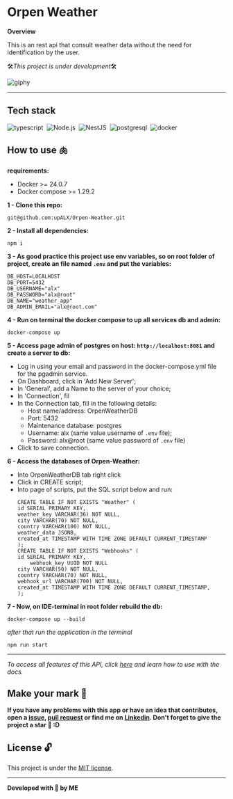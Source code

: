 # Orpen Weather

**Overview**

This is an rest api that consult weather data without the need for identification by the user.

🛠️*This project is under development*🛠️

![giphy](https://github.com/upALX/All-Assets/blob/main/construction-little-girl.webp)

---

## Tech stack
![typescript](https://img.shields.io/badge/-typescript-05122A?style=flat&logo=typescript)&nbsp;
![Node.js](https://img.shields.io/badge/-Node.js-05122A?style=flat&logo=Node.js)&nbsp;
![NestJS](https://img.shields.io/badge/-NestJS-05122A?style=flat&logo=NestJS)&nbsp;
![postgresql](https://img.shields.io/badge/-postgresql-05122A?style=flat&logo=postgresql)&nbsp;
![docker](https://img.shields.io/badge/-Docker-05122A?style=flat&logo=docker)&nbsp;

## How to use 🫁

**requirements:**
  - Docker >= 24.0.7
  - Docker compose >= 1.29.2

**1 - Clone this repo:**
```
git@github.com:upALX/Orpen-Weather.git
```

**2 - Install all dependencies:**
```
npm i
```

**3 - As good practice this project use env variables, so on root folder of project, create an file named ```.env``` and put the variables:**

```
DB_HOST=LOCALHOST
DB_PORT=5432
DB_USERNAME="alx"
DB_PASSWORD="alx@root"
DB_NAME="weather_app"
DB_ADMIN_EMAIL="alx@root.com"
```

**4 - Run on terminal the docker compose to up all services db and admin:** 
```
docker-compose up
```

**5 - Access page admin of postgres on host: ```http://localhost:8081``` and create a server to db:**
- Log in using your email and password in the docker-compose.yml file for the pgadmin service.
- On Dashboard, click in 'Add New Server';
- In 'General', add a Name to the server of your choice;
- In 'Connection', fil 
- In the Connection tab, fill in the following details:
    - Host name/address: OrpenWeatherDB
    - Port: 5432
    - Maintenance database: postgres
    - Username: alx (same value username of ```.env``` file);
    - Password: alx@root (same value password of ```.env``` file)
- Click to save connection.

**6 - Access the databases of Orpen-Weather:**
- Into OrpenWeatherDB tab right click
- Click in CREATE script;
- Into page of scripts, put the SQL script below and run:
    ```
    CREATE TABLE IF NOT EXISTS "Weather" (
    id SERIAL PRIMARY KEY,
    weather_key VARCHAR(36) NOT NULL,
    city VARCHAR(70) NOT NULL,
    country VARCHAR(100) NOT NULL,
    weather_data JSONB,
    created_at TIMESTAMP WITH TIME ZONE DEFAULT CURRENT_TIMESTAMP
    );
    CREATE TABLE IF NOT EXISTS "Webhooks" (
    id SERIAL PRIMARY KEY,
		webhook_key UUID NOT NULL
    city VARCHAR(50) NOT NULL,
    country VARCHAR(70) NOT NULL,
    webhook_url VARCHAR(700) NOT NULL,
    created_at TIMESTAMP WITH TIME ZONE DEFAULT CURRENT_TIMESTAMP,
    );
    ```
**7 - Now, on IDE-terminal in root folder rebuild the db:**
```
docker-compose up --build
```
*after that run the application in the terminal*
```
npm run start
```

---
*To access all features of this API, click [here]() and learn how to use with the docs.*

## Make your mark :triangular_flag_on_post:   

**If you have any problems with this app or have an idea that contributes, open a [issue](https://github.com/upALX/Orpen-Weather/issues), [pull request](https://github.com/upALX/Orpen-Weather/pulls) or find me on [Linkedin](https://www.linkedin.com/in/alxinc/). Don't forget to give the project a star 🌟 :D**

## License :unlock:

This project is under the [MIT license](https://github.com/upALX/Orpen-Weather/blob/main/LICENSE).

---

**Developed with 💜 by ME**
